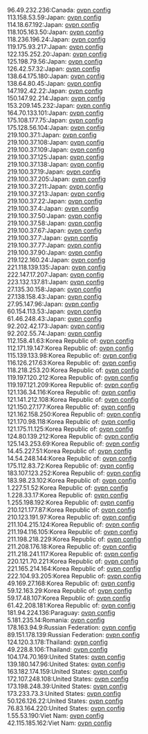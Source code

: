 96.49.232.236:Canada: [ovpn config](vpn/96_49_232_236.ovpn)  
113.158.53.59:Japan: [ovpn config](vpn/113_158_53_59.ovpn)  
114.18.67.192:Japan: [ovpn config](vpn/114_18_67_192.ovpn)  
118.105.163.50:Japan: [ovpn config](vpn/118_105_163_50.ovpn)  
118.236.196.24:Japan: [ovpn config](vpn/118_236_196_24.ovpn)  
119.175.93.217:Japan: [ovpn config](vpn/119_175_93_217.ovpn)  
122.135.252.20:Japan: [ovpn config](vpn/122_135_252_20.ovpn)  
125.198.79.56:Japan: [ovpn config](vpn/125_198_79_56.ovpn)  
126.42.57.32:Japan: [ovpn config](vpn/126_42_57_32.ovpn)  
138.64.175.180:Japan: [ovpn config](vpn/138_64_175_180.ovpn)  
138.64.80.45:Japan: [ovpn config](vpn/138_64_80_45.ovpn)  
147.192.42.22:Japan: [ovpn config](vpn/147_192_42_22.ovpn)  
150.147.92.214:Japan: [ovpn config](vpn/150_147_92_214.ovpn)  
153.209.145.232:Japan: [ovpn config](vpn/153_209_145_232.ovpn)  
164.70.133.101:Japan: [ovpn config](vpn/164_70_133_101.ovpn)  
175.108.177.75:Japan: [ovpn config](vpn/175_108_177_75.ovpn)  
175.128.56.104:Japan: [ovpn config](vpn/175_128_56_104.ovpn)  
219.100.37.1:Japan: [ovpn config](vpn/219_100_37_1.ovpn)  
219.100.37.108:Japan: [ovpn config](vpn/219_100_37_108.ovpn)  
219.100.37.109:Japan: [ovpn config](vpn/219_100_37_109.ovpn)  
219.100.37.125:Japan: [ovpn config](vpn/219_100_37_125.ovpn)  
219.100.37.138:Japan: [ovpn config](vpn/219_100_37_138.ovpn)  
219.100.37.19:Japan: [ovpn config](vpn/219_100_37_19.ovpn)  
219.100.37.205:Japan: [ovpn config](vpn/219_100_37_205.ovpn)  
219.100.37.211:Japan: [ovpn config](vpn/219_100_37_211.ovpn)  
219.100.37.213:Japan: [ovpn config](vpn/219_100_37_213.ovpn)  
219.100.37.22:Japan: [ovpn config](vpn/219_100_37_22.ovpn)  
219.100.37.4:Japan: [ovpn config](vpn/219_100_37_4.ovpn)  
219.100.37.50:Japan: [ovpn config](vpn/219_100_37_50.ovpn)  
219.100.37.58:Japan: [ovpn config](vpn/219_100_37_58.ovpn)  
219.100.37.67:Japan: [ovpn config](vpn/219_100_37_67.ovpn)  
219.100.37.7:Japan: [ovpn config](vpn/219_100_37_7.ovpn)  
219.100.37.77:Japan: [ovpn config](vpn/219_100_37_77.ovpn)  
219.100.37.90:Japan: [ovpn config](vpn/219_100_37_90.ovpn)  
219.122.160.24:Japan: [ovpn config](vpn/219_122_160_24.ovpn)  
221.118.139.135:Japan: [ovpn config](vpn/221_118_139_135.ovpn)  
222.147.17.207:Japan: [ovpn config](vpn/222_147_17_207.ovpn)  
223.132.137.81:Japan: [ovpn config](vpn/223_132_137_81.ovpn)  
27.135.30.158:Japan: [ovpn config](vpn/27_135_30_158.ovpn)  
27.138.158.43:Japan: [ovpn config](vpn/27_138_158_43.ovpn)  
27.95.147.96:Japan: [ovpn config](vpn/27_95_147_96.ovpn)  
60.154.113.53:Japan: [ovpn config](vpn/60_154_113_53.ovpn)  
61.46.248.43:Japan: [ovpn config](vpn/61_46_248_43.ovpn)  
92.202.42.173:Japan: [ovpn config](vpn/92_202_42_173.ovpn)  
92.202.55.74:Japan: [ovpn config](vpn/92_202_55_74.ovpn)  
112.158.41.63:Korea Republic of: [ovpn config](vpn/112_158_41_63.ovpn)  
112.171.19.147:Korea Republic of: [ovpn config](vpn/112_171_19_147.ovpn)  
115.139.133.98:Korea Republic of: [ovpn config](vpn/115_139_133_98.ovpn)  
116.126.217.63:Korea Republic of: [ovpn config](vpn/116_126_217_63.ovpn)  
118.218.253.20:Korea Republic of: [ovpn config](vpn/118_218_253_20.ovpn)  
119.197.120.212:Korea Republic of: [ovpn config](vpn/119_197_120_212.ovpn)  
119.197.121.209:Korea Republic of: [ovpn config](vpn/119_197_121_209.ovpn)  
121.136.34.116:Korea Republic of: [ovpn config](vpn/121_136_34_116.ovpn)  
121.141.212.108:Korea Republic of: [ovpn config](vpn/121_141_212_108.ovpn)  
121.150.27.177:Korea Republic of: [ovpn config](vpn/121_150_27_177.ovpn)  
121.162.158.250:Korea Republic of: [ovpn config](vpn/121_162_158_250.ovpn)  
121.170.98.118:Korea Republic of: [ovpn config](vpn/121_170_98_118.ovpn)  
121.175.11.125:Korea Republic of: [ovpn config](vpn/121_175_11_125.ovpn)  
124.80.139.212:Korea Republic of: [ovpn config](vpn/124_80_139_212.ovpn)  
125.143.253.69:Korea Republic of: [ovpn config](vpn/125_143_253_69.ovpn)  
14.45.227.51:Korea Republic of: [ovpn config](vpn/14_45_227_51.ovpn)  
14.54.248.144:Korea Republic of: [ovpn config](vpn/14_54_248_144.ovpn)  
175.112.83.72:Korea Republic of: [ovpn config](vpn/175_112_83_72.ovpn)  
183.107.123.252:Korea Republic of: [ovpn config](vpn/183_107_123_252.ovpn)  
183.98.23.102:Korea Republic of: [ovpn config](vpn/183_98_23_102.ovpn)  
1.227.51.52:Korea Republic of: [ovpn config](vpn/1_227_51_52.ovpn)  
1.228.33.17:Korea Republic of: [ovpn config](vpn/1_228_33_17.ovpn)  
1.255.198.192:Korea Republic of: [ovpn config](vpn/1_255_198_192.ovpn)  
210.121.177.87:Korea Republic of: [ovpn config](vpn/210_121_177_87.ovpn)  
210.123.191.97:Korea Republic of: [ovpn config](vpn/210_123_191_97.ovpn)  
211.104.215.124:Korea Republic of: [ovpn config](vpn/211_104_215_124.ovpn)  
211.194.116.105:Korea Republic of: [ovpn config](vpn/211_194_116_105.ovpn)  
211.198.218.229:Korea Republic of: [ovpn config](vpn/211_198_218_229.ovpn)  
211.208.176.18:Korea Republic of: [ovpn config](vpn/211_208_176_18.ovpn)  
211.218.241.117:Korea Republic of: [ovpn config](vpn/211_218_241_117.ovpn)  
220.121.70.221:Korea Republic of: [ovpn config](vpn/220_121_70_221.ovpn)  
221.165.214.164:Korea Republic of: [ovpn config](vpn/221_165_214_164.ovpn)  
222.104.93.205:Korea Republic of: [ovpn config](vpn/222_104_93_205.ovpn)  
49.169.27.168:Korea Republic of: [ovpn config](vpn/49_169_27_168.ovpn)  
59.12.163.29:Korea Republic of: [ovpn config](vpn/59_12_163_29.ovpn)  
59.17.48.107:Korea Republic of: [ovpn config](vpn/59_17_48_107.ovpn)  
61.42.208.181:Korea Republic of: [ovpn config](vpn/61_42_208_181.ovpn)  
181.94.224.136:Paraguay: [ovpn config](vpn/181_94_224_136.ovpn)  
5.181.235.14:Romania: [ovpn config](vpn/5_181_235_14.ovpn)  
178.163.94.9:Russian Federation: [ovpn config](vpn/178_163_94_9.ovpn)  
89.151.178.139:Russian Federation: [ovpn config](vpn/89_151_178_139.ovpn)  
124.120.3.178:Thailand: [ovpn config](vpn/124_120_3_178.ovpn)  
49.228.8.106:Thailand: [ovpn config](vpn/49_228_8_106.ovpn)  
104.174.70.169:United States: [ovpn config](vpn/104_174_70_169.ovpn)  
139.180.147.96:United States: [ovpn config](vpn/139_180_147_96.ovpn)  
163.182.174.159:United States: [ovpn config](vpn/163_182_174_159.ovpn)  
172.107.248.108:United States: [ovpn config](vpn/172_107_248_108.ovpn)  
173.198.248.39:United States: [ovpn config](vpn/173_198_248_39.ovpn)  
173.233.73.3:United States: [ovpn config](vpn/173_233_73_3.ovpn)  
50.126.126.22:United States: [ovpn config](vpn/50_126_126_22.ovpn)  
76.83.164.220:United States: [ovpn config](vpn/76_83_164_220.ovpn)  
1.55.53.190:Viet Nam: [ovpn config](vpn/1_55_53_190.ovpn)  
42.115.185.162:Viet Nam: [ovpn config](vpn/42_115_185_162.ovpn)  
